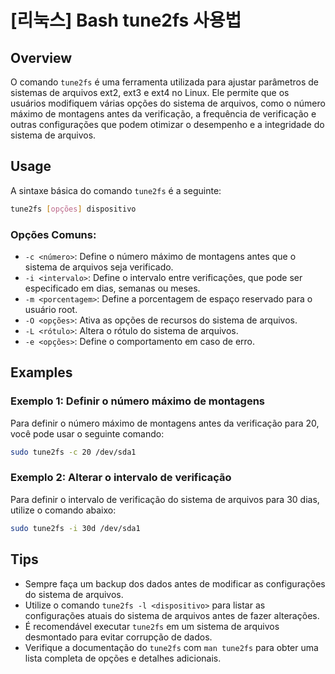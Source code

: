 # [리눅스] Bash tune2fs 사용법

## Overview
O comando `tune2fs` é uma ferramenta utilizada para ajustar parâmetros de sistemas de arquivos ext2, ext3 e ext4 no Linux. Ele permite que os usuários modifiquem várias opções do sistema de arquivos, como o número máximo de montagens antes da verificação, a frequência de verificação e outras configurações que podem otimizar o desempenho e a integridade do sistema de arquivos.

## Usage
A sintaxe básica do comando `tune2fs` é a seguinte:

```bash
tune2fs [opções] dispositivo
```

### Opções Comuns:
- `-c <número>`: Define o número máximo de montagens antes que o sistema de arquivos seja verificado.
- `-i <intervalo>`: Define o intervalo entre verificações, que pode ser especificado em dias, semanas ou meses.
- `-m <porcentagem>`: Define a porcentagem de espaço reservado para o usuário root.
- `-O <opções>`: Ativa as opções de recursos do sistema de arquivos.
- `-L <rótulo>`: Altera o rótulo do sistema de arquivos.
- `-e <opções>`: Define o comportamento em caso de erro.

## Examples
### Exemplo 1: Definir o número máximo de montagens
Para definir o número máximo de montagens antes da verificação para 20, você pode usar o seguinte comando:

```bash
sudo tune2fs -c 20 /dev/sda1
```

### Exemplo 2: Alterar o intervalo de verificação
Para definir o intervalo de verificação do sistema de arquivos para 30 dias, utilize o comando abaixo:

```bash
sudo tune2fs -i 30d /dev/sda1
```

## Tips
- Sempre faça um backup dos dados antes de modificar as configurações do sistema de arquivos.
- Utilize o comando `tune2fs -l <dispositivo>` para listar as configurações atuais do sistema de arquivos antes de fazer alterações.
- É recomendável executar `tune2fs` em um sistema de arquivos desmontado para evitar corrupção de dados.
- Verifique a documentação do `tune2fs` com `man tune2fs` para obter uma lista completa de opções e detalhes adicionais.